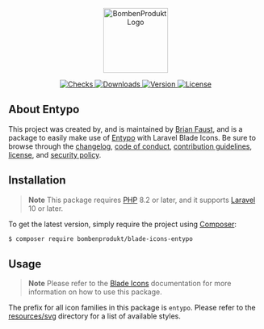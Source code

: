 <p align="center">
    <a href="https://bombenprodukt.com" target="_blank">
        <img src="https://raw.githubusercontent.com/faustbrian/assets/main/logo-text.svg" width="128" alt="BombenProdukt Logo" />
    </a>
</p>

<p align="center">
    <a href="https://github.com/faustbrian/blade-icons-entypo/actions">
        <img src="https://badge.sh/github/check-runs/BombenProdukt/blade-icons-entypo" alt="Checks" />
    </a>
    <a href="https://packagist.org/packages/bombenprodukt/blade-icons-entypo">
        <img src="https://badge.sh/packagist/downloads/BombenProdukt/blade-icons-entypo" alt="Downloads" />
    </a>
    <a href="https://packagist.org/packages/bombenprodukt/blade-icons-entypo">
        <img src="https://badge.sh/packagist/version/BombenProdukt/blade-icons-entypo" alt="Version" />
    </a>
    <a href="https://packagist.org/packages/bombenprodukt/blade-icons-entypo">
        <img src="https://badge.sh/packagist/license/BombenProdukt/blade-icons-entypo" alt="License" />
    </a>
</p>

## About Entypo

This project was created by, and is maintained by [Brian Faust](https://github.com/faustbrian), and is a package to easily make use of [Entypo](http://entypo.com/) with Laravel Blade Icons. Be sure to browse through the [changelog](CHANGELOG.md), [code of conduct](.github/CODE_OF_CONDUCT.md), [contribution guidelines](.github/CONTRIBUTING.md), [license](LICENSE), and [security policy](.github/SECURITY.md).

## Installation

> **Note**
> This package requires [PHP](https://www.php.net/) 8.2 or later, and it supports [Laravel](https://laravel.com/) 10 or later.

To get the latest version, simply require the project using [Composer](https://getcomposer.org/):

```bash
$ composer require bombenprodukt/blade-icons-entypo
```

## Usage

> **Note**
> Please refer to the [Blade Icons](https://github.com/faustbrian/blade-icons) documentation for more information on how to use this package.

The prefix for all icon families in this package is `entypo`. Please refer to the [resources/svg](/resources/svg) directory for a list of available styles.
